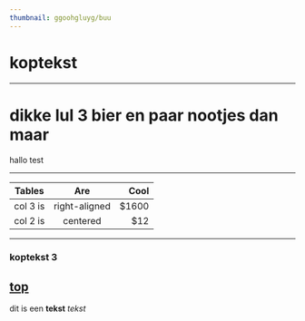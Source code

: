 ```yaml
---
thumbnail: ggoohgluyg/buu
---
```

# koptekst

---
<!--more-->

# dikke lul 3 bier en paar nootjes dan maar


hallo test

---

| Tables        |      Are      |   Cool |
| ------------- | :-----------: | -----: |
| col 3 is      | right-aligned | \$1600 |
| col 2 is      |   centered    |   \$12 |


---

### koptekst 3
[top](#koptekst)
---

dit is een **tekst** *tekst*